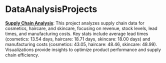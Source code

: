 # DataAnalysisProjects
[**Supply Chain Analysis**](https://github.com/shreyakabra/DataAnalysisProjects/blob/main/SupplyChainAnalysis.ipynb):
This project analyzes supply chain data for cosmetics, haircare, and skincare, focusing on revenue, stock levels, lead times, and manufacturing costs. Key stats include average lead times (cosmetics: 13.54 days, haircare: 18.71 days, skincare: 18.00 days) and manufacturing costs (cosmetics: 43.05, haircare: 48.46, skincare: 48.99). Visualizations provide insights to optimize product performance and supply chain efficiency.
